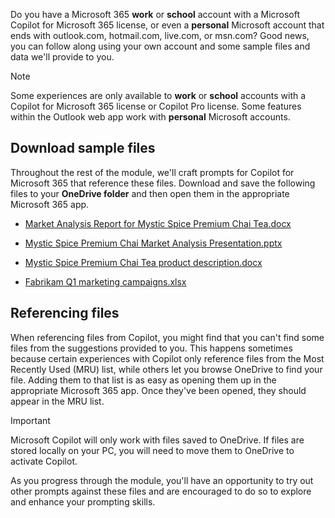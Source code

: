 
Do you have a Microsoft 365 **work** or **school** account with a Microsoft Copilot for Microsoft 365 license, or even a **personal** Microsoft account that ends with outlook.com, hotmail.com, live.com, or msn.com? Good news, you can follow along using your own account and some sample files and data we'll provide to you. 

> [!NOTE]
> Some experiences are only available to **work** or **school** accounts with a Copilot for Microsoft 365 license or Copilot Pro license. Some features within the Outlook web app work with **personal** Microsoft accounts.

## Download sample files

Throughout the rest of the module, we'll craft prompts for Copilot for Microsoft 365 that reference these files. Download and save the following files to your **OneDrive folder** and then open them in the appropriate Microsoft 365 app.

- [Market Analysis Report for Mystic Spice Premium Chai Tea.docx](https://go.microsoft.com/fwlink/?linkid=2268826)

- [Mystic Spice Premium Chai Market Analysis Presentation.pptx](https://go.microsoft.com/fwlink/?linkid=2268768)

- [Mystic Spice Premium Chai Tea product description.docx](https://go.microsoft.com/fwlink/?linkid=2268929)

- [Fabrikam Q1 marketing campaigns.xlsx](https://go.microsoft.com/fwlink/?linkid=2269124)

## Referencing files

When referencing files from Copilot, you might find that you can't find some files from the suggestions provided to you. This happens sometimes because certain experiences with Copilot only reference files from the Most Recently Used (MRU) list, while others let you browse OneDrive to find your file. Adding them to that list is as easy as opening them up in the appropriate Microsoft 365 app.  Once they've been opened, they should appear in the MRU list.

> [!IMPORTANT]
> Microsoft Copilot will only work with files saved to OneDrive. If files are stored locally on your PC, you will need to move them to OneDrive to activate Copilot.

As you progress through the module, you'll have an opportunity to try out other prompts against these files and are encouraged to do so to explore and enhance your prompting skills.